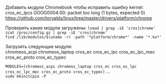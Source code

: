 Добавить модули Chromebook чтобы исправить ошибку kernel: cros_ec_lpcs GOOG0004:00: packet too long (1 bytes, expected 0)
https://github.com/torvalds/linux/tree/master/drivers/platform/chrome

Проверить какие модули загружены:
```lsmod | grep -iE 'cros|chrome'```  
```zcat /proc/config.gz | grep -iE 'cros|chrome'```  
```find /lib/modules/$(uname -r) -path '*platform/chrome*' -name '*.ko*'```  
  
Загрузить следующие модули:  
chromeos_acpi chromeos_laptop cros_ec cros_ec_lpc cros_ec_lpc_mec cros_ec_proto cros_ec_typec  
  
```MODULES=(chromeos_acpi chromeos_laptop cros_ec cros_ec_lpc cros_ec_lpc_mec cros_ec_proto cros_ec_typec)```
...   
```sudo mkinitcpio -P```
